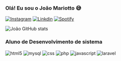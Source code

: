 ### Olá! Eu sou o João Mariotto 😅

[![Instagram](https://img.shields.io/badge/Instagram-E4405F?style=for-the-badge&logo=instagram&logoColor=white)](https://www.instagram.com/joao_aylton/)
[![Linkdin](https://img.shields.io/badge/LinkedIn-0077B5?style=for-the-badge&logo=linkedin&logoColor=white)]()
[![Spotify](https://img.shields.io/badge/Spotify-1ED760?&style=for-the-badge&logo=spotify&logoColor=white)]() 

![João GitHub stats](https://github-readme-stats.vercel.app/api?username=JoaoMariotto&show_icons=true&theme=dracula)

### Aluno de Desenvolvimento de sistema

<div>
   <img align="center" alt="html5" src="https://img.shields.io/badge/HTML5-E34F26?style=for-the-badge&logo=html5&logoColor=white">

   <img align="center" alt="mysql" src="https://img.shields.io/badge/MySQL-005C84?style=for-the-badge&logo=mysql&logoColor=white">

   <img align="center" alt="css" src="https://img.shields.io/badge/CSS-239120?&style=for-the-badge&logo=css3&logoColor=white">

   <img align="center" alt="php" src="https://img.shields.io/badge/PHP-777BB4?style=for-the-badge&logo=php&logoColor=white">

   <img align="center" alt="javascript" src="https://img.shields.io/badge/JavaScript-323330?style=for-the-badge&logo=javascript&logoColor=F7DF1E">

   <img align="center" alt="laravel" src="https://img.shields.io/badge/Laravel-FF2D20?style=for-the-badge&logo=laravel&logoColor=whit">
</div>

